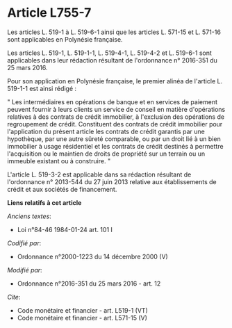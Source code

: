 # Article L755-7

Les articles L. 519-1 à L. 519-6-1 ainsi que les articles L. 571-15 et L. 571-16 sont applicables en Polynésie française. 

Les articles L. 519-1, L. 519-1-1, L. 519-4-1, L. 519-4-2 et L. 519-6-1 sont applicables dans leur rédaction résultant de
l'ordonnance n° 2016-351 du 25 mars 2016. 

Pour son application en Polynésie française, le premier alinéa de l'article L. 519-1-1 est ainsi rédigé : 

" Les intermédiaires en opérations de banque et en services de paiement peuvent fournir à leurs clients un service de conseil
en matière d'opérations relatives à des contrats de crédit immobilier, à l'exclusion des opérations de regroupement de
crédit. Constituent des contrats de crédit immobilier pour l'application du présent article les contrats de crédit garantis
par une hypothèque, par une autre sûreté comparable, ou par un droit lié à un bien immobilier à usage résidentiel et les
contrats de crédit destinés à permettre l'acquisition ou le maintien de droits de propriété sur un terrain ou un immeuble
existant ou à construire. " 

L'article L. 519-3-2 est applicable dans sa rédaction résultant de l'ordonnance n° 2013-544 du 27 juin 2013 relative aux
établissements de crédit et aux sociétés de financement.

**Liens relatifs à cet article**

_Anciens textes_:

  - Loi n°84-46 1984-01-24 art. 101 I

_Codifié par_:

  - Ordonnance n°2000-1223 du 14 décembre 2000 (V)

_Modifié par_:

  - Ordonnance n°2016-351 du 25 mars 2016 - art. 12

_Cite_:

  - Code monétaire et financier - art. L519-1 (VT)
  - Code monétaire et financier - art. L571-15 (V)
